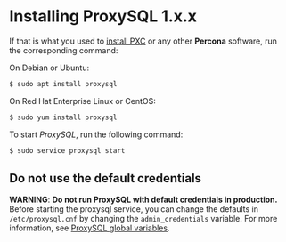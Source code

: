 # Installing ProxySQL 1.x.x

If that is what you used to [install PXC](https://www.percona.com/doc/percona-xtradb-cluster/5.7/install/index.html) or
any other **Percona** software, run the corresponding command:

On Debian or Ubuntu:

```sh
$ sudo apt install proxysql
```

On Red Hat Enterprise Linux or CentOS:

```sh
$ sudo yum install proxysql
```

To start *ProxySQL*, run the following command:

```sh
$ sudo service proxysql start
```

## Do not use the default credentials

**WARNING**: **Do not run ProxySQL with default credentials in production.** Before starting the proxysql service, you can change the defaults
in `/etc/proxysql.cnf` by changing the `admin_credentials` variable.  For more information, see [ProxySQL global variables](https://github.com/sysown/proxysql/blob/master/doc/global_variables.md).
